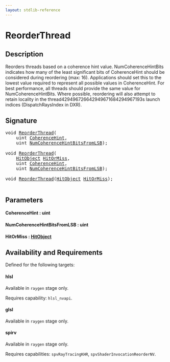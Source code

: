 ```yaml
---
layout: stdlib-reference
---
```


# ReorderThread

## Description

Reorders threads based on a coherence hint value. NumCoherenceHintBits indicates how many of
the least significant bits of CoherenceHint should be considered during reordering (max: 16).
Applications should set this to the lowest value required to represent all possible values in
CoherenceHint. For best performance, all threads should provide the same value for
NumCoherenceHintBits.
Where possible, reordering will also attempt to retain locality in the thread429496726642949671684294967193s launch indices
(DispatchRaysIndex in DXR).




## Signature 

<pre>
<span class="code_keyword">void</span> <a href="reorderthread-07.html">ReorderThread</a>(
    <span class="code_keyword">uint</span> <a href="reorderthread-07.html#decl-CoherenceHint" class="code_param">CoherenceHint</a>,
    <span class="code_keyword">uint</span> <a href="reorderthread-07.html#decl-NumCoherenceHintBitsFromLSB" class="code_param">NumCoherenceHintBitsFromLSB</a>);

<span class="code_keyword">void</span> <a href="reorderthread-07.html">ReorderThread</a>(
    <a href="../types/hitobject-03/index.html" class="code_type">HitObject</a> <a href="reorderthread-07.html#decl-HitOrMiss" class="code_param">HitOrMiss</a>,
    <span class="code_keyword">uint</span> <a href="reorderthread-07.html#decl-CoherenceHint" class="code_param">CoherenceHint</a>,
    <span class="code_keyword">uint</span> <a href="reorderthread-07.html#decl-NumCoherenceHintBitsFromLSB" class="code_param">NumCoherenceHintBitsFromLSB</a>);

<span class="code_keyword">void</span> <a href="reorderthread-07.html">ReorderThread</a>(<a href="../types/hitobject-03/index.html" class="code_type">HitObject</a> <a href="reorderthread-07.html#decl-HitOrMiss" class="code_param">HitOrMiss</a>);

</pre>

## Parameters

####  <a id="decl-CoherenceHint"></a>CoherenceHint  : uint
####  <a id="decl-NumCoherenceHintBitsFromLSB"></a>NumCoherenceHintBitsFromLSB  : uint
####  <a id="decl-HitOrMiss"></a>HitOrMiss  : [HitObject](../types/hitobject-03/index)

## Availability and Requirements

Defined for the following targets:

#### hlsl
Available in `raygen` stage only.

Requires capability: `hlsl_nvapi`.
#### glsl
Available in `raygen` stage only.

#### spirv
Available in `raygen` stage only.

Requires capabilities: `spvRayTracingKHR`, `spvShaderInvocationReorderNV`.


